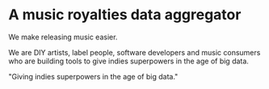 A music royalties data aggregator
=================================

We make releasing music easier.

We are DIY artists, label people, software developers and music consumers who are building tools to give indies superpowers in the age of big data.

"Giving indies superpowers in the age of big data."
